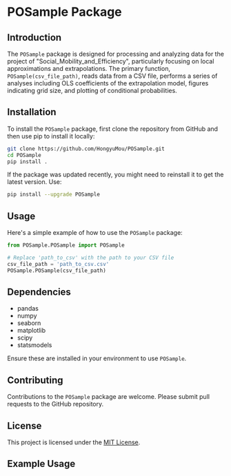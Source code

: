 # POSample Package

## Introduction
The `POSample` package is designed for processing and analyzing data for the project of "Social_Mobility_and_Efficiency", particularly focusing on local approximations and extrapolations. The primary function, `POSample(csv_file_path)`, reads data from a CSV file, performs a series of analyses including OLS coefficients of the extrapolation model, figures indicating grid size, and plotting of conditional probabilities.

## Installation
To install the `POSample` package, first clone the repository from GitHub and then use pip to install it locally:

```bash 
git clone https://github.com/HongyuMou/POSample.git
cd POSample
pip install .
```

If the package was updated recently, you might need to reinstall it to get the latest version. Use:

```bash 
pip install --upgrade POSample
```

## Usage

Here's a simple example of how to use the `POSample` package:

```python
from POSample.POSample import POSample

# Replace 'path_to_csv' with the path to your CSV file
csv_file_path = 'path_to_csv.csv'
POSample.POSample(csv_file_path)
```

## Dependencies
- pandas
- numpy
- seaborn
- matplotlib
- scipy
- statsmodels

Ensure these are installed in your environment to use `POSample`.

## Contributing
Contributions to the `POSample` package are welcome. Please submit pull requests to the GitHub repository.

## License
This project is licensed under the [MIT License](LICENSE).

## Example Usage




